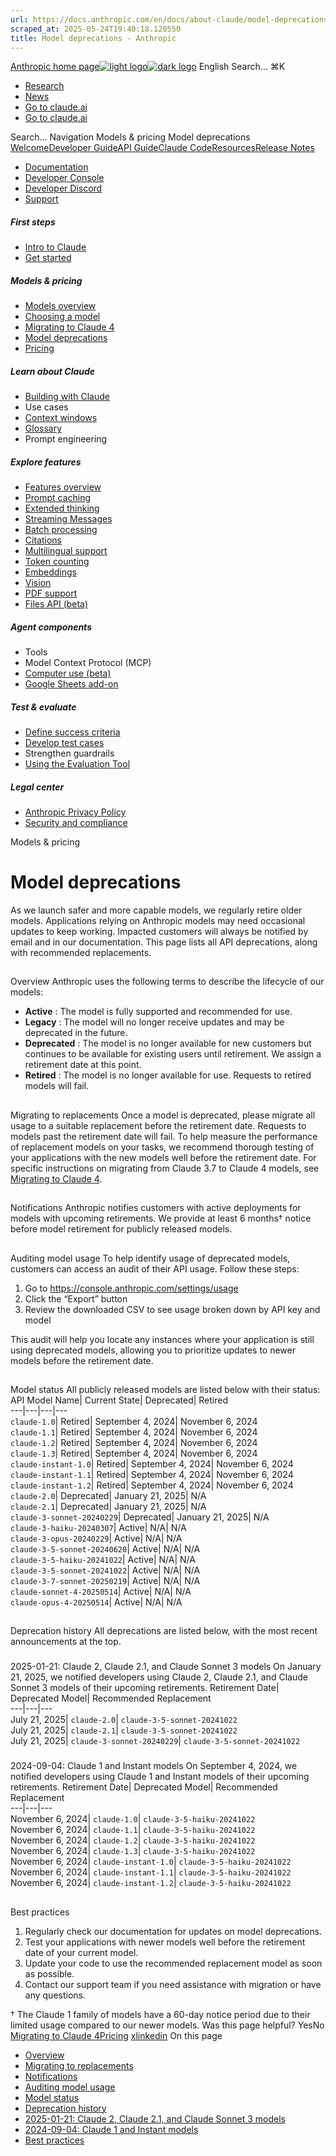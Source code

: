 ```yaml
---
url: https://docs.anthropic.com/en/docs/about-claude/model-deprecations
scraped_at: 2025-05-24T19:40:18.120550
title: Model deprecations - Anthropic
---
```


[Anthropic home page![light logo](https://mintlify.s3.us-west-1.amazonaws.com/anthropic/logo/light.svg)![dark logo](https://mintlify.s3.us-west-1.amazonaws.com/anthropic/logo/dark.svg)](https://docs.anthropic.com/)
English
Search...
⌘K
  * [Research](https://www.anthropic.com/research)
  * [News](https://www.anthropic.com/news)
  * [Go to claude.ai](https://claude.ai/)
  * [Go to claude.ai](https://claude.ai/)


Search...
Navigation
Models & pricing
Model deprecations
[Welcome](https://docs.anthropic.com/en/home)[Developer Guide](https://docs.anthropic.com/en/docs/welcome)[API Guide](https://docs.anthropic.com/en/api/overview)[Claude Code](https://docs.anthropic.com/en/docs/claude-code/overview)[Resources](https://docs.anthropic.com/en/resources/overview)[Release Notes](https://docs.anthropic.com/en/release-notes/overview)
* [Documentation](https://docs.anthropic.com/en/home)
* [Developer Console](https://console.anthropic.com/)
* [Developer Discord](https://www.anthropic.com/discord)
* [Support](https://support.anthropic.com/)
##### First steps
  * [Intro to Claude](https://docs.anthropic.com/en/docs/welcome)
  * [Get started](https://docs.anthropic.com/en/docs/get-started)


##### Models & pricing
  * [Models overview](https://docs.anthropic.com/en/docs/about-claude/models/overview)
  * [Choosing a model](https://docs.anthropic.com/en/docs/about-claude/models/choosing-a-model)
  * [Migrating to Claude 4](https://docs.anthropic.com/en/docs/about-claude/models/migrating-to-claude-4)
  * [Model deprecations](https://docs.anthropic.com/en/docs/about-claude/model-deprecations)
  * [Pricing](https://docs.anthropic.com/en/docs/about-claude/pricing)


##### Learn about Claude
  * [Building with Claude](https://docs.anthropic.com/en/docs/overview)
  * Use cases
  * [Context windows](https://docs.anthropic.com/en/docs/build-with-claude/context-windows)
  * [Glossary](https://docs.anthropic.com/en/docs/about-claude/glossary)
  * Prompt engineering


##### Explore features
  * [Features overview](https://docs.anthropic.com/en/docs/build-with-claude/overview)
  * [Prompt caching](https://docs.anthropic.com/en/docs/build-with-claude/prompt-caching)
  * [Extended thinking](https://docs.anthropic.com/en/docs/build-with-claude/extended-thinking)
  * [Streaming Messages](https://docs.anthropic.com/en/docs/build-with-claude/streaming)
  * [Batch processing](https://docs.anthropic.com/en/docs/build-with-claude/batch-processing)
  * [Citations](https://docs.anthropic.com/en/docs/build-with-claude/citations)
  * [Multilingual support](https://docs.anthropic.com/en/docs/build-with-claude/multilingual-support)
  * [Token counting](https://docs.anthropic.com/en/docs/build-with-claude/token-counting)
  * [Embeddings](https://docs.anthropic.com/en/docs/build-with-claude/embeddings)
  * [Vision](https://docs.anthropic.com/en/docs/build-with-claude/vision)
  * [PDF support](https://docs.anthropic.com/en/docs/build-with-claude/pdf-support)
  * [Files API (beta)](https://docs.anthropic.com/en/docs/build-with-claude/files)


##### Agent components
  * Tools
  * Model Context Protocol (MCP)
  * [Computer use (beta)](https://docs.anthropic.com/en/docs/agents-and-tools/computer-use)
  * [Google Sheets add-on](https://docs.anthropic.com/en/docs/agents-and-tools/claude-for-sheets)


##### Test & evaluate
  * [Define success criteria](https://docs.anthropic.com/en/docs/test-and-evaluate/define-success)
  * [Develop test cases](https://docs.anthropic.com/en/docs/test-and-evaluate/develop-tests)
  * Strengthen guardrails
  * [Using the Evaluation Tool](https://docs.anthropic.com/en/docs/test-and-evaluate/eval-tool)


##### Legal center
  * [Anthropic Privacy Policy](https://www.anthropic.com/legal/privacy)
  * [Security and compliance](https://trust.anthropic.com/)


Models & pricing
# Model deprecations
As we launch safer and more capable models, we regularly retire older models. Applications relying on Anthropic models may need occasional updates to keep working. Impacted customers will always be notified by email and in our documentation.
This page lists all API deprecations, along with recommended replacements.
## 
[​](https://docs.anthropic.com/en/docs/about-claude/model-deprecations#overview)
Overview
Anthropic uses the following terms to describe the lifecycle of our models:
  * **Active** : The model is fully supported and recommended for use.
  * **Legacy** : The model will no longer receive updates and may be deprecated in the future.
  * **Deprecated** : The model is no longer available for new customers but continues to be available for existing users until retirement. We assign a retirement date at this point.
  * **Retired** : The model is no longer available for use. Requests to retired models will fail.


## 
[​](https://docs.anthropic.com/en/docs/about-claude/model-deprecations#migrating-to-replacements)
Migrating to replacements
Once a model is deprecated, please migrate all usage to a suitable replacement before the retirement date. Requests to models past the retirement date will fail.
To help measure the performance of replacement models on your tasks, we recommend thorough testing of your applications with the new models well before the retirement date.
For specific instructions on migrating from Claude 3.7 to Claude 4 models, see [Migrating to Claude 4](https://docs.anthropic.com/en/docs/about-claude/models/migrating-to-claude-4).
## 
[​](https://docs.anthropic.com/en/docs/about-claude/model-deprecations#notifications)
Notifications
Anthropic notifies customers with active deployments for models with upcoming retirements. We provide at least 6 months† notice before model retirement for publicly released models.
## 
[​](https://docs.anthropic.com/en/docs/about-claude/model-deprecations#auditing-model-usage)
Auditing model usage
To help identify usage of deprecated models, customers can access an audit of their API usage. Follow these steps:
  1. Go to <https://console.anthropic.com/settings/usage>
  2. Click the “Export” button
  3. Review the downloaded CSV to see usage broken down by API key and model


This audit will help you locate any instances where your application is still using deprecated models, allowing you to prioritize updates to newer models before the retirement date.
## 
[​](https://docs.anthropic.com/en/docs/about-claude/model-deprecations#model-status)
Model status
All publicly released models are listed below with their status:
API Model Name| Current State| Deprecated| Retired  
---|---|---|---  
`claude-1.0`| Retired| September 4, 2024| November 6, 2024  
`claude-1.1`| Retired| September 4, 2024| November 6, 2024  
`claude-1.2`| Retired| September 4, 2024| November 6, 2024  
`claude-1.3`| Retired| September 4, 2024| November 6, 2024  
`claude-instant-1.0`| Retired| September 4, 2024| November 6, 2024  
`claude-instant-1.1`| Retired| September 4, 2024| November 6, 2024  
`claude-instant-1.2`| Retired| September 4, 2024| November 6, 2024  
`claude-2.0`| Deprecated| January 21, 2025| N/A  
`claude-2.1`| Deprecated| January 21, 2025| N/A  
`claude-3-sonnet-20240229`| Deprecated| January 21, 2025| N/A  
`claude-3-haiku-20240307`| Active| N/A| N/A  
`claude-3-opus-20240229`| Active| N/A| N/A  
`claude-3-5-sonnet-20240620`| Active| N/A| N/A  
`claude-3-5-haiku-20241022`| Active| N/A| N/A  
`claude-3-5-sonnet-20241022`| Active| N/A| N/A  
`claude-3-7-sonnet-20250219`| Active| N/A| N/A  
`claude-sonnet-4-20250514`| Active| N/A| N/A  
`claude-opus-4-20250514`| Active| N/A| N/A  
## 
[​](https://docs.anthropic.com/en/docs/about-claude/model-deprecations#deprecation-history)
Deprecation history
All deprecations are listed below, with the most recent announcements at the top.
### 
[​](https://docs.anthropic.com/en/docs/about-claude/model-deprecations#2025-01-21%3A-claude-2%2C-claude-2-1%2C-and-claude-sonnet-3-models)
2025-01-21: Claude 2, Claude 2.1, and Claude Sonnet 3 models
On January 21, 2025, we notified developers using Claude 2, Claude 2.1, and Claude Sonnet 3 models of their upcoming retirements.
Retirement Date| Deprecated Model| Recommended Replacement  
---|---|---  
July 21, 2025| `claude-2.0`| `claude-3-5-sonnet-20241022`  
July 21, 2025| `claude-2.1`| `claude-3-5-sonnet-20241022`  
July 21, 2025| `claude-3-sonnet-20240229`| `claude-3-5-sonnet-20241022`  
### 
[​](https://docs.anthropic.com/en/docs/about-claude/model-deprecations#2024-09-04%3A-claude-1-and-instant-models)
2024-09-04: Claude 1 and Instant models
On September 4, 2024, we notified developers using Claude 1 and Instant models of their upcoming retirements.
Retirement Date| Deprecated Model| Recommended Replacement  
---|---|---  
November 6, 2024| `claude-1.0`| `claude-3-5-haiku-20241022`  
November 6, 2024| `claude-1.1`| `claude-3-5-haiku-20241022`  
November 6, 2024| `claude-1.2`| `claude-3-5-haiku-20241022`  
November 6, 2024| `claude-1.3`| `claude-3-5-haiku-20241022`  
November 6, 2024| `claude-instant-1.0`| `claude-3-5-haiku-20241022`  
November 6, 2024| `claude-instant-1.1`| `claude-3-5-haiku-20241022`  
November 6, 2024| `claude-instant-1.2`| `claude-3-5-haiku-20241022`  
## 
[​](https://docs.anthropic.com/en/docs/about-claude/model-deprecations#best-practices)
Best practices
  1. Regularly check our documentation for updates on model deprecations.
  2. Test your applications with newer models well before the retirement date of your current model.
  3. Update your code to use the recommended replacement model as soon as possible.
  4. Contact our support team if you need assistance with migration or have any questions.


† The Claude 1 family of models have a 60-day notice period due to their limited usage compared to our newer models.
Was this page helpful?
YesNo
[Migrating to Claude 4](https://docs.anthropic.com/en/docs/about-claude/models/migrating-to-claude-4)[Pricing](https://docs.anthropic.com/en/docs/about-claude/pricing)
[x](https://x.com/AnthropicAI)[linkedin](https://www.linkedin.com/company/anthropicresearch)
On this page
  * [Overview](https://docs.anthropic.com/en/docs/about-claude/model-deprecations#overview)
  * [Migrating to replacements](https://docs.anthropic.com/en/docs/about-claude/model-deprecations#migrating-to-replacements)
  * [Notifications](https://docs.anthropic.com/en/docs/about-claude/model-deprecations#notifications)
  * [Auditing model usage](https://docs.anthropic.com/en/docs/about-claude/model-deprecations#auditing-model-usage)
  * [Model status](https://docs.anthropic.com/en/docs/about-claude/model-deprecations#model-status)
  * [Deprecation history](https://docs.anthropic.com/en/docs/about-claude/model-deprecations#deprecation-history)
  * [2025-01-21: Claude 2, Claude 2.1, and Claude Sonnet 3 models](https://docs.anthropic.com/en/docs/about-claude/model-deprecations#2025-01-21%3A-claude-2%2C-claude-2-1%2C-and-claude-sonnet-3-models)
  * [2024-09-04: Claude 1 and Instant models](https://docs.anthropic.com/en/docs/about-claude/model-deprecations#2024-09-04%3A-claude-1-and-instant-models)
  * [Best practices](https://docs.anthropic.com/en/docs/about-claude/model-deprecations#best-practices)



